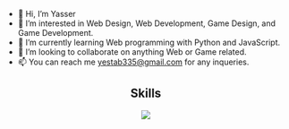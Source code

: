 - 👋 Hi, I’m Yasser
- 👀 I’m interested in Web Design, Web Development, Game Design, and Game Development.
- 🌱 I’m currently learning Web programming with Python and JavaScript.
- 💞️ I’m looking to collaborate on anything Web or Game related.
- 📫 You can reach me yestab335@gmail.com for any inqueries.

<!---
yestab335/yestab335 is a ✨ special ✨ repository because its `README.md` (this file) appears on your GitHub profile.
You can click the Preview link to take a look at your changes.
--->
<h2 align="center">Skills </h2>
<p align="center">
  <a href="https://skillicons.dev">
    <img src="https://skillicons.dev/icons?i=python,vscode,c,cs,cpp,js,django,css,html,firebase,flutter,git,github,idea,java,jquery,latex,lua,nextjs,nodejs,perl,php,react,sass,sqlite,swift,ts" />
  </a>
</p>
